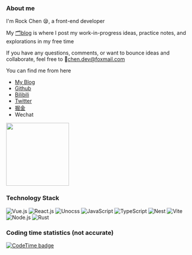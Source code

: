 ### About me

I'm Rock Chen 😪, a front-end developer

My [🗂️blog](https://iamsee.top) is where I post my work-in-progress ideas, practice notes, and explorations in my free time

If you have any questions, comments, or want to bounce ideas and collaborate, feel free to 📨chen.dev@foxmail.com

You can find me from here

- [My Blog](https://iamsee.top)
- [Github](https://github.com/chansee97)
- [Bilibili](https://space.bilibili.com/3850132)
- [Twitter](https://twitter.com/Rockchen97)
- [掘金](https://juejin.cn/user/3826745248595550)
- Wechat

<img src="https://cdn.jsdelivr.net/gh/chansee97/static/wechat.png" width=170>

### Technology Stack

![Vue.js](https://img.shields.io/badge/Vue.js-4FC08D?logo=vuedotjs&logoColor=fff&style=flat)
![React.js](https://img.shields.io/badge/React-61DAFB?logo=react&logoColor=fff&style=flat)
![Unocss](https://img.shields.io/badge/Unocss-333333?logo=unocss&logoColor=fff&style=flat)
![JavaScript](https://img.shields.io/badge/JavaScript-F7DF1E?logo=javascript&logoColor=fff&style=flat)
![TypeScript](https://img.shields.io/badge/TypeScript-3178C6?logo=typescript&logoColor=fff&style=flat)
![Nest](https://img.shields.io/badge/Nest-E0234E?logo=nestjs&logoColor=fff&style=flat)
![Vite](https://img.shields.io/badge/Vite-646CFF?logo=vite&logoColor=fff&style=flat)
![Node.js](https://img.shields.io/badge/Node.js-339933?logo=nodedotjs&logoColor=fff&style=flat)
![Rust](https://img.shields.io/badge/Rust-000000?logo=nodedotjs&logoColor=fff&style=flat)

### Coding time statistics (not accurate)
[![CodeTime badge](https://img.shields.io/endpoint?style=social&url=https%3A%2F%2Fapi.codetime.dev%2Fshield%3Fid%3D17109%26project%3D%26in%3D0)](https://codetime.dev)

